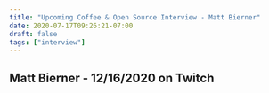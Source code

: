 ```yaml
---
title: "Upcoming Coffee & Open Source Interview - Matt Bierner"
date: 2020-07-17T09:26:21-07:00
draft: false
tags: ["interview"]
---
```


## Matt Bierner - 12/16/2020 on Twitch

<br /><br /><br /><br />
<br /><br /><br /><br /><br /><br /><br /><br />